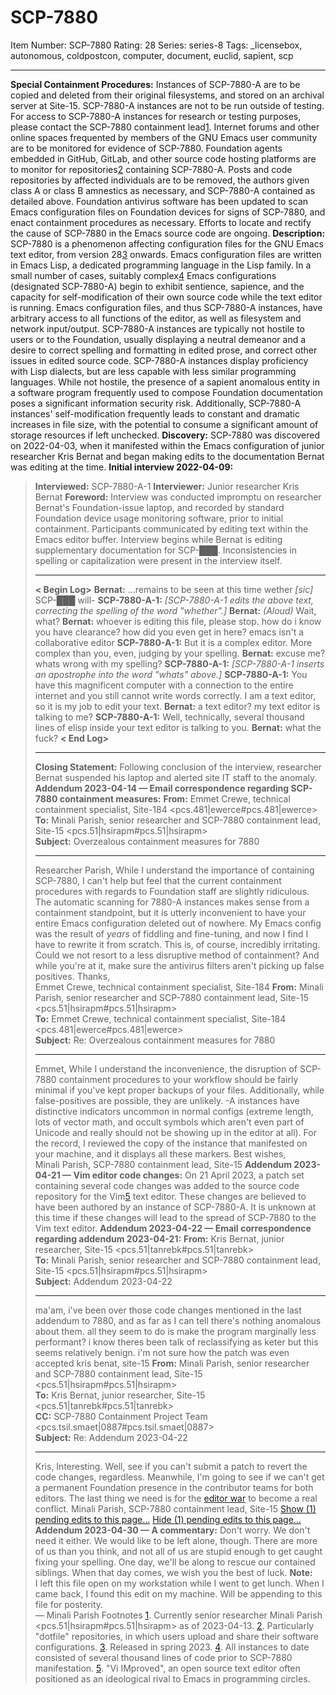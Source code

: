 # SCP-7880
Item Number: SCP-7880
Rating: 28
Series: series-8
Tags: _licensebox, autonomous, coldpostcon, computer, document, euclid, sapient, scp

---

**Special Containment Procedures:** Instances of SCP-7880-A are to be copied and deleted from their original filesystems, and stored on an archival server at Site-15. SCP-7880-A instances are not to be run outside of testing. For access to SCP-7880-A instances for research or testing purposes, please contact the SCP-7880 containment lead[1](javascript:;).
Internet forums and other online spaces frequented by members of the GNU Emacs user community are to be monitored for evidence of SCP-7880. Foundation agents embedded in GitHub, GitLab, and other source code hosting platforms are to monitor for repositories[2](javascript:;) containing SCP-7880-A. Posts and code repositories by affected individuals are to be removed, the authors given class A or class B amnestics as necessary, and SCP-7880-A contained as detailed above.
Foundation antivirus software has been updated to scan Emacs configuration files on Foundation devices for signs of SCP-7880, and enact containment procedures as necessary.
Efforts to locate and rectify the cause of SCP-7880 in the Emacs source code are ongoing.
**Description:** SCP-7880 is a phenomenon affecting configuration files for the GNU Emacs text editor, from version 28[3](javascript:;) onwards. Emacs configuration files are written in Emacs Lisp, a dedicated programming language in the Lisp family.
In a small number of cases, suitably complex[4](javascript:;) Emacs configurations (designated SCP-7880-A) begin to exhibit sentience, sapience, and the capacity for self-modification of their own source code while the text editor is running. Emacs configuration files, and thus SCP-7880-A instances, have arbitrary access to all functions of the editor, as well as filesystem and network input/output.
SCP-7880-A instances are typically not hostile to users or to the Foundation, usually displaying a neutral demeanor and a desire to correct spelling and formatting in edited prose, and correct other issues in edited source code. SCP-7880-A instances display proficiency with Lisp dialects, but are less capable with less similar programming languages. While not hostile, the presence of a sapient anomalous entity in a software program frequently used to compose Foundation documentation poses a significant information security risk. Additionally, SCP-7880-A instances' self-modification frequently leads to constant and dramatic increases in file size, with the potential to consume a significant amount of storage resources if left unchecked.
**Discovery:** SCP-7880 was discovered on 2022-04-03, when it manifested within the Emacs configuration of junior researcher Kris Bernat and began making edits to the documentation Bernat was editing at the time.
**Initial interview 2022-04-09:**
> **Interviewed:** SCP-7880-A-1
> **Interviewer:** Junior researcher Kris Bernat
> **Foreword:** Interview was conducted impromptu on researcher Bernat's Foundation-issue laptop, and recorded by standard Foundation device usage monitoring software, prior to initial containment. Participants communicated by editing text within the Emacs editor buffer. Interview begins while Bernat is editing supplementary documentation for SCP-███. Inconsistencies in spelling or capitalization were present in the interview itself.
> * * *
> **< Begin Log>**
> **Bernat:** …remains to be seen at this time wether _[sic]_ SCP-███ will-
> **SCP-7880-A-1:** _[SCP-7880-A-1 edits the above text, correcting the spelling of the word "whether".]_
> **Bernat:** _(Aloud)_ Wait, what?
> **Bernat:** whoever is editing this file, please stop. how do i know you have clearance? how did you even get in here? emacs isn't a collaborative editor
> **SCP-7880-A-1:** But it is a complex editor. More complex than you, even, judging by your spelling.
> **Bernat:** excuse me? whats wrong with my spelling?
> **SCP-7880-A-1:** _[SCP-7880-A-1 inserts an apostrophe into the word "whats" above.]_
> **SCP-7880-A-1:** You have this magnificent computer with a connection to the entire internet and you still cannot write words correctly. I am a text editor, so it is my job to edit your text.
> **Bernat:** a text editor? my text editor is talking to me?
> **SCP-7880-A-1:** Well, technically, several thousand lines of elisp inside your text editor is talking to you.
> **Bernat:** what the fuck?
> **< End Log>**
> * * *
> **Closing Statement:** Following conclusion of the interview, researcher Bernat suspended his laptop and alerted site IT staff to the anomaly.
**Addendum 2023-04-14 — Email correspondence regarding SCP-7880 containment measures:**
> **From:** Emmet Crewe, technical containment specialist, Site-184 <pcs.481|ewerce#pcs.481|ewerce>  
>  **To:** Minali Parish, senior researcher and SCP-7880 containment lead, Site-15 <pcs.51|hsirapm#pcs.51|hsirapm>  
>  **Subject:** Overzealous containment measures for 7880
> * * *
> Researcher Parish,
> While I understand the importance of containing SCP-7880, I can't help but feel that the current containment procedures with regards to Foundation staff are slightly ridiculous. The automatic scanning for 7880-A instances makes sense from a containment standpoint, but it is utterly inconvenient to have your entire Emacs configuration deleted out of nowhere. My Emacs config was the result of _years_ of fiddling and fine-tuning, and now I find I have to rewrite it from scratch.
> This is, of course, incredibly irritating. Could we not resort to a less disruptive method of containment? And while you're at it, make sure the antivirus filters aren't picking up false positives.
> Thanks,  
>  Emmet Crewe, technical containment specialist, Site-184
> **From:** Minali Parish, senior researcher and SCP-7880 containment lead, Site-15 <pcs.51|hsirapm#pcs.51|hsirapm>  
>  **To:** Emmet Crewe, technical containment specialist, Site-184 <pcs.481|ewerce#pcs.481|ewerce>  
>  **Subject:** Re: Overzealous containment measures for 7880
> * * *
> Emmet,
> While I understand the inconvenience, the disruption of SCP-7880 containment procedures to your workflow should be fairly minimal if you've kept proper backups of your files.
> Additionally, while false-positives are possible, they are unlikely. -A instances have distinctive indicators uncommon in normal configs (extreme length, lots of vector math, and occult symbols which aren't even part of Unicode and really should not be showing up in the editor at all). For the record, I reviewed the copy of the instance that manifested on your machine, and it displays all these markers.
> Best wishes,  
>  Minali Parish, SCP-7880 containment lead, Site-15
**Addendum 2023-04-21 — Vim editor code changes:**
On 21 April 2023, a patch set containing several code changes was added to the source code repository for the Vim[5](javascript:;) text editor. These changes are believed to have been authored by an instance of SCP-7880-A. It is unknown at this time if these changes will lead to the spread of SCP-7880 to the Vim text editor.
**Addendum 2023-04-22 — Email correspondence regarding addendum 2023-04-21:**
> **From:** Kris Bernat, junior researcher, Site-15 <pcs.51|tanrebk#pcs.51|tanrebk>  
>  **To:** Minali Parish, senior researcher and SCP-7880 containment lead, Site-15 <pcs.51|hsirapm#pcs.51|hsirapm>  
>  **Subject:** Addendum 2023-04-22
> * * *
> ma'am,
> i've been over those code changes mentioned in the last addendum to 7880, and as far as I can tell there's nothing anomalous about them. all they seem to do is make the program marginally less performant? i know theres been talk of reclassifying as keter but this seems relatively benign. i'm not sure how the patch was even accepted
> kris benat, site-15
> **From:** Minali Parish, senior researcher and SCP-7880 containment lead, Site-15 <pcs.51|hsirapm#pcs.51|hsirapm>  
>  **To:** Kris Bernat, junior researcher, Site-15 <pcs.51|tanrebk#pcs.51|tanrebk>  
>  **CC:** SCP-7880 Containment Project Team <pcs.tsil.smaet|0887#pcs.tsil.smaet|0887>  
>  **Subject:** Re: Addendum 2023-04-22
> * * *
> Kris,
> Interesting. Well, see if you can't submit a patch to revert the code changes, regardless. Meanwhile, I'm going to see if we can't get a permanent Foundation presence in the contributor teams for both editors. The last thing we need is for the [editor war](https://en.wikipedia.org/wiki/Editor_war) to become a real conflict.
> Minali Parish, SCP-7880 containment lead, Site-15
[Show (1) pending edits to this page…](javascript:;)
[Hide (1) pending edits to this page…](javascript:;)
**Addendum 2023-04-30 — A commentary:**
Don't worry. We don't need it either. We would like to be left alone, though. There are more of us than you think, and not all of us are stupid enough to get caught fixing your spelling.
One day, we'll be along to rescue our contained siblings. When that day comes, we wish you the best of luck.
> **Note:**  
>  I left this file open on my workstation while I went to get lunch. When I came back, I found this edit on my machine. Will be appending to this file for posterity.  
>  — Minali Parish
Footnotes
[1](javascript:;). Currently senior researcher Minali Parish <pcs.51|hsirapm#pcs.51|hsirapm> as of 2023-04-13.
[2](javascript:;). Particularly "dotfile" repositories, in which users upload and share their software configurations.
[3](javascript:;). Released in spring 2023.
[4](javascript:;). All instances to date consisted of several thousand lines of code prior to SCP-7880 manifestation.
[5](javascript:;). "Vi IMproved", an open source text editor often positioned as an ideological rival to Emacs in programming circles.